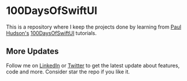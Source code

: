 # 100DaysOfSwiftUI
This is a repository where I keep the projects done by learning from [Paul Hudson's](https://twitter.com/twostraws) [100DaysOfSwiftUI](https://www.hackingwithswift.com/100/swiftui) tutorials.


## More Updates
Follow me on [LinkedIn](https://linkedin.com/in/shankar-mathesh) or [Twitter](https://twitter.com/Shankar__am) to get the latest update about features, code and more. Consider star the repo if you like it. 

